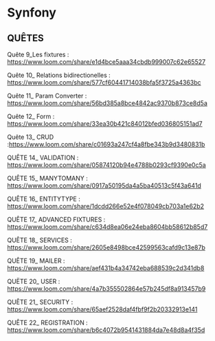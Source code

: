 # Synfony

## QUÊTES

Quête 9_Les fixtures : https://www.loom.com/share/e1d4bce5aaa34cbdb999007c62e65527

Quête 10_ Relations bidirectionelles : https://www.loom.com/share/577cf60441714038bfa5f3725a4363bc

Quête 11_ Param Converter : https://www.loom.com/share/56bd385a8bce4842ac9370b873ce8d5a

Quête 12_ Form : https://www.loom.com/share/33ea30b421c84012bfed036805151ad7

Quête 13_ CRUD :https://www.loom.com/share/c01693a247cf4a8fbe343b9d3480831b

QUÊTE 14_ VALIDATION : https://www.loom.com/share/05874120b94e4788b0293cf9390e0c5a

QUÊTE 15_ MANYTOMANY : https://www.loom.com/share/0917a50195da4a5ba40513c5f43a641d

QUÊTE 16_ ENTITYTYPE : https://www.loom.com/share/1dcdd266e52e4f078049cb703a1e62b2

QUÊTE 17_ ADVANCED FIXTURES : https://www.loom.com/share/c634d8ea06e24eba8604bb58612b85d7

QUÊTE 18_ SERVICES : https://www.loom.com/share/2605e8498bce42599563cafd9c13e87b

QUÊTE 19_ MAILER : https://www.loom.com/share/aef431b4a34742eba688539c2d341db8

QUËTE 20_ USER : https://www.loom.com/share/4a7b355502864e57b245df8a913457b9

QUÊTE 21_ SECURITY : https://www.loom.com/share/65aef2528daf4fbf9f2b20332913e141

QUÊTE 22_ REGISTRATION : https://www.loom.com/share/b6c4072b9541431884da7e48d8a4f35d